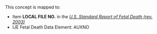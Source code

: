 This concept is mapped to:
* Item **LOCAL FILE NO.** in the *[U.S. Standard Report of Fetal Death (rev. 2003)](https://www.cdc.gov/nchs/data/dvs/FDEATH11-03finalACC.pdf)*
* IJE Fetal Death Data Element: AUXNO